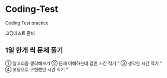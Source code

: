 # Coding-Test
Coding Test practice

코딩테스트 준비


## 1일 한개 씩 문제 풀기 

① 알고리즘 생각해보기
② 문제 이해하는데 걸린 시간 적기 " 
③ 생각한 시간 적기 " 
④ 코딩으로 구현했던 시간 적기 "
